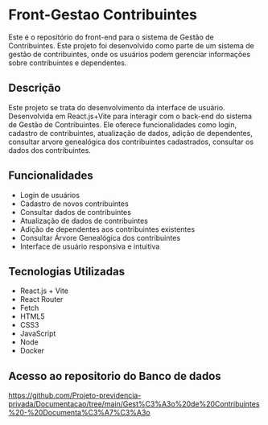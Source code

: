 # Front-Gestao Contribuintes

Este é o repositório do front-end para o sistema de Gestão de Contribuintes. Este projeto foi desenvolvido como parte de um sistema de gestão de contribuintes, onde os usuários podem gerenciar informações sobre contribuintes e dependentes.

## Descrição

Este projeto se trata do desenvolvimento da interface de usuário. Desenvolvida em React.js+Vite para interagir com o back-end do sistema de Gestão de Contribuintes. Ele oferece funcionalidades como login, cadastro de contribuintes, atualização de dados, adição de dependentes, consultar arvore genealógica dos contribuintes cadastrados, consultar os dados dos contribuintes.

## Funcionalidades

- Login de usuários
- Cadastro de novos contribuintes
- Consultar dados de contribuintes
- Atualização de dados de contribuintes
- Adição de dependentes aos contribuintes existentes
- Consultar Árvore Genealógica dos contribuintes
- Interface de usuário responsiva e intuitiva

## Tecnologias Utilizadas

- React.js + Vite
- React Router
- Fetch
- HTML5
- CSS3
- JavaScript
- Node
- Docker

## Acesso ao repositorio do Banco de dados
https://github.com/Projeto-previdencia-privada/Documentacao/tree/main/Gest%C3%A3o%20de%20Contribuintes%20-%20Documenta%C3%A7%C3%A3o




